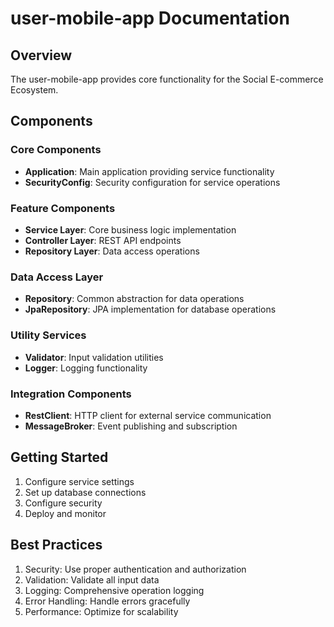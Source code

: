 # user-mobile-app Documentation

## Overview
The user-mobile-app provides core functionality for the Social E-commerce Ecosystem.

## Components

### Core Components
- **Application**: Main application providing service functionality
- **SecurityConfig**: Security configuration for service operations

### Feature Components
- **Service Layer**: Core business logic implementation
- **Controller Layer**: REST API endpoints
- **Repository Layer**: Data access operations

### Data Access Layer
- **Repository**: Common abstraction for data operations
- **JpaRepository**: JPA implementation for database operations

### Utility Services
- **Validator**: Input validation utilities
- **Logger**: Logging functionality

### Integration Components
- **RestClient**: HTTP client for external service communication
- **MessageBroker**: Event publishing and subscription

## Getting Started
1. Configure service settings
2. Set up database connections
3. Configure security
4. Deploy and monitor

## Best Practices
1. Security: Use proper authentication and authorization
2. Validation: Validate all input data
3. Logging: Comprehensive operation logging
4. Error Handling: Handle errors gracefully
5. Performance: Optimize for scalability
